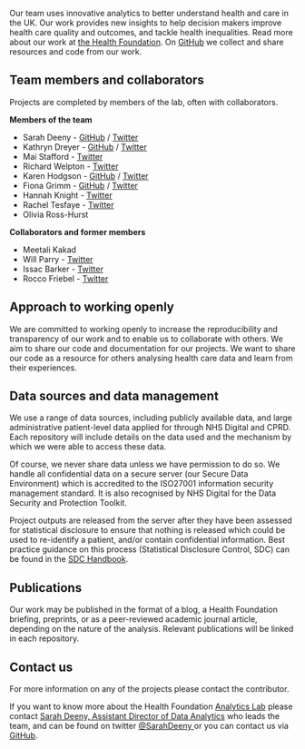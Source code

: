 Our team uses innovative analytics to better understand health and care in the UK. Our work provides new insights to help decision makers improve health care quality and outcomes, and tackle health inequalities. Read more about our work at [the Health Foundation](https://www.health.org.uk/what-we-do/quality-and-data-analytics/in-house-data-analytics). On [GitHub](https://github.com/HFAnalyticsLab) we collect and share resources and code from our work. 

## Team members and collaborators
Projects are completed by members of the lab, often with collaborators.  

**Members of the team**  

* Sarah Deeny - [GitHub](https://github.com/sarahdTHF) / [Twitter](https://twitter.com/SarahDeeny)
* Kathryn Dreyer - [GitHub](https://github.com/kathdreyer) / [Twitter](https://twitter.com/kathrynadreyer)
* Mai Stafford - [Twitter](https://twitter.com/stafford_xm)
* Richard Welpton - [Twitter](https://twitter.com/rwelpton)
* Karen Hodgson - [GitHub](https://github.com/KarenHodgson) / [Twitter](https://twitter.com/KarenHodgePodge)
* Fiona Grimm - [GitHub](https://github.com/fiona-grimm) / [Twitter](https://twitter.com/fiona_grimm)
* Hannah Knight - [Twitter](https://twitter.com/HannahEllin)
* Rachel Tesfaye - [Twitter](https://twitter.com/RachelETesfaye)
* Olivia Ross-Hurst  

**Collaborators and former members**  

* Meetali Kakad
* Will Parry - [Twitter](https://twitter.com/DrWillParry)
* Issac Barker - [Twitter](https://twitter.com/isaacbarker)
* Rocco Friebel - [Twitter](https://twitter.com/r_friebel)


## Approach to working openly  
We are committed to working openly to increase the reproducibility and transparency of our work and to enable us to collaborate with others. We aim to share our code and documentation for our projects. We want to share our code as a resource for others analysing health care data and learn from their experiences. 

## Data sources and data management
We use a range of data sources, including publicly available data, and large administrative patient-level data applied for through NHS Digital and CPRD. Each repository will include details on the data used and the mechanism by which we were able to access these data.  

Of course, we never share data unless we have permission to do so. We handle all confidential data on a secure server (our Secure Data Environment) which is accredited to the ISO27001 information security management standard.  It is also recognised by NHS Digital for the Data Security and Protection Toolkit.  

Project outputs are released from the server after they have been assessed for statistical disclosure to ensure that nothing is released which could be used to re-identify a patient, and/or contain confidential information.  Best practice guidance on this process (Statistical Disclosure Control, SDC) can be found in the [SDC Handbook](https://securedatagroup.org/sdc-handbook/).


## Publications
Our work may be published in the format of a blog, a Health Foundation briefing, preprints, or as a peer-reviewed academic journal article, depending on the nature of the analysis. Relevant publications will be linked in each repository. 

## Contact us
For more information on any of the projects please contact the contributor. 

If you want to know more about the Health Foundation [Analytics Lab](https://www.health.org.uk/about-the-health-foundation/our-people/data-analytics-team) please contact [Sarah Deeny, Assistant Director of Data Analytics](https://www.health.org.uk/about-the-health-foundation/our-people/data-analytics-team/sarah-deeny) who leads the team, and can be found on twitter [@SarahDeeny ](https://twitter.com/SarahDeeny) or you can contact us via [GitHub](https://github.com/HFAnalyticsLab).
